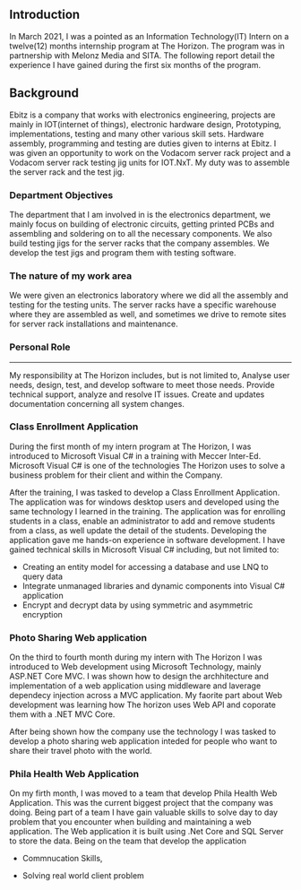## Introduction

In March 2021, I was a pointed as an Information Technology(IT) Intern on a
twelve(12) months internship program at The Horizon. The program was in
partnership with Melonz Media and SITA. The following report detail the
experience I have gained during the first six months of the program.

## Background

Ebitz is a company that works with electronics engineering, projects are mainly
in IOT(internet of things), electronic hardware design, Prototyping,
implementations, testing and many other various skill sets. Hardware assembly,
programming and testing are duties given to interns at Ebitz. I was given an
opportunity to work on the Vodacom server rack project and a Vodacom server
rack testing jig units for IOT.NxT. My duty was to assemble the server rack and
the test jig.

 ### Department Objectives

The department that I am involved in is the electronics department, we mainly
focus on building of electronic circuits, getting printed PCBs and assembling
and soldering on to all the necessary components. We also build testing jigs
for the server racks that the company assembles. We develop the test jigs and
program them with testing software. 

### The nature of my work area

We were given an electronics laboratory where we did all the assembly and
testing for the testing units. The server racks have a specific warehouse where
they are assembled as well, and sometimes we drive to remote sites for server
rack installations and maintenance.

### Personal Role
-----------------

My responsibility at The Horizon includes, but is not limited to, Analyse user
needs, design, test, and develop software to meet those needs. Provide
technical support, analyze and resolve IT issues. Create and updates
documentation concerning all system changes.

### Class Enrollment Application

During the first month of my intern program at The Horizon, I was introduced to
Microsoft Visual C# in a training with Meccer Inter-Ed. Microsoft Visual C# is
one of the technologies The Horizon uses to solve a business problem for their
client and within the Company.

After the training, I was tasked to develop a Class Enrollment Application. The
application was for windows desktop users and developed using the same
technology I learned in the training. The application was for enrolling
students in a class, enable an administrator to add and remove students from a
class, as well update the detail of the students. Developing the application
gave me hands-on experience in software development. I have gained technical
skills in Microsoft Visual C# including, but not limited to:
- Creating an entity model for accessing a database and use LNQ to query data
- Integrate unmanaged libraries and dynamic components into Visual C# application
- Encrypt and decrypt data by using symmetric and asymmetric encryption

### Photo Sharing Web application

On the third to fourth month during my intern with The Horizon I was introduced 
to Web development using Microsoft Technology, mainly ASP.NET Core MVC. I was shown
how to  design the archhitecture and implementation of a web application using middleware
and laverage dependecy injection across a MVC application. My faorite part about Web 
development was learning how The horizon uses Web API and coporate them with a .NET MVC Core.

After being shown how the company use the technology I was tasked to develop a photo sharing
web application inteded for people who want to share their travel photo with the world.

<metion challags and how I overcome them while I build the app>



### Phila Health Web Application

On my firth month, I was moved to a team that develop Phila Health Web Application. This 
was the current biggest project that the company was doing. Being part of a team I have gain
valuable skills to solve day to day problem that you encounter when building and maintaining 
a web application. The Web application it is built using .Net Core and SQL Server to store 
the data. Being on the team that develop the application

- Commnucation Skills, 


- Solving real world client problem 
